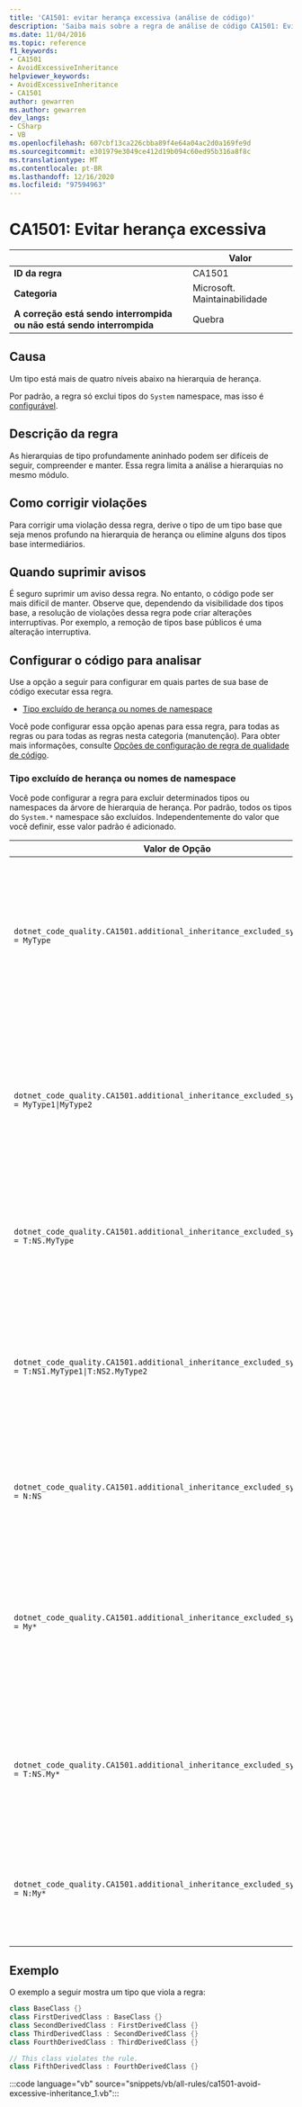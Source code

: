 ```yaml
---
title: 'CA1501: evitar herança excessiva (análise de código)'
description: 'Saiba mais sobre a regra de análise de código CA1501: Evite herança excessiva'
ms.date: 11/04/2016
ms.topic: reference
f1_keywords:
- CA1501
- AvoidExcessiveInheritance
helpviewer_keywords:
- AvoidExcessiveInheritance
- CA1501
author: gewarren
ms.author: gewarren
dev_langs:
- CSharp
- VB
ms.openlocfilehash: 607cbf13ca226cbba89f4e64a04ac2d0a169fe9d
ms.sourcegitcommit: e301979e3049ce412d19b094c60ed95b316a8f8c
ms.translationtype: MT
ms.contentlocale: pt-BR
ms.lasthandoff: 12/16/2020
ms.locfileid: "97594963"
---
```

# <a name="ca1501-avoid-excessive-inheritance"></a>CA1501: Evitar herança excessiva

| | Valor |
|-|-|
| **ID da regra** |CA1501|
| **Categoria** |Microsoft. Maintainabilidade|
| **A correção está sendo interrompida ou não está sendo interrompida** |Quebra|

## <a name="cause"></a>Causa

Um tipo está mais de quatro níveis abaixo na hierarquia de herança.

Por padrão, a regra só exclui tipos do `System` namespace, mas isso é [configurável](#configure-code-to-analyze).

## <a name="rule-description"></a>Descrição da regra

As hierarquias de tipo profundamente aninhado podem ser difíceis de seguir, compreender e manter. Essa regra limita a análise a hierarquias no mesmo módulo.

## <a name="how-to-fix-violations"></a>Como corrigir violações

Para corrigir uma violação dessa regra, derive o tipo de um tipo base que seja menos profundo na hierarquia de herança ou elimine alguns dos tipos base intermediários.

## <a name="when-to-suppress-warnings"></a>Quando suprimir avisos

É seguro suprimir um aviso dessa regra. No entanto, o código pode ser mais difícil de manter. Observe que, dependendo da visibilidade dos tipos base, a resolução de violações dessa regra pode criar alterações interruptivas. Por exemplo, a remoção de tipos base públicos é uma alteração interruptiva.

## <a name="configure-code-to-analyze"></a>Configurar o código para analisar

Use a opção a seguir para configurar em quais partes de sua base de código executar essa regra.

- [Tipo excluído de herança ou nomes de namespace](#inheritance-excluded-type-or-namespace-names)

Você pode configurar essa opção apenas para essa regra, para todas as regras ou para todas as regras nesta categoria (manutenção). Para obter mais informações, consulte [Opções de configuração de regra de qualidade de código](../code-quality-rule-options.md).

### <a name="inheritance-excluded-type-or-namespace-names"></a>Tipo excluído de herança ou nomes de namespace

Você pode configurar a regra para excluir determinados tipos ou namespaces da árvore de hierarquia de herança. Por padrão, todos os tipos do `System.*` namespace são excluídos. Independentemente do valor que você definir, esse valor padrão é adicionado.

| Valor de Opção | Resumo |
| --- | --- |
|`dotnet_code_quality.CA1501.additional_inheritance_excluded_symbol_names = MyType` | Corresponde a todos os tipos nomeados `MyType` ou cujo namespace recipiente contém `MyType` (e todos os tipos do `System` namespace) |
|`dotnet_code_quality.CA1501.additional_inheritance_excluded_symbol_names = MyType1\|MyType2` | Corresponde a todos os tipos nomeados `MyType1` ou `MyType2` cujo namespace recipiente contém `MyType1` ou `MyType2` (e todos os tipos do `System` namespace) |
|`dotnet_code_quality.CA1501.additional_inheritance_excluded_symbol_names = T:NS.MyType` | Corresponde ao tipo específico `MyType` no namespace `NS` (e todos os tipos do `System` namespace) |
|`dotnet_code_quality.CA1501.additional_inheritance_excluded_symbol_names = T:NS1.MyType1\|T:NS2.MyType2` | Corresponde a tipos específicos `MyType1` e `MyType2` com os respectivos nomes totalmente qualificados (e todos os tipos do `System` namespace) |
|`dotnet_code_quality.CA1501.additional_inheritance_excluded_symbol_names = N:NS` | Corresponde a todos os tipos do `NS` namespace (e todos os tipos do `System` namespace) |
|`dotnet_code_quality.CA1501.additional_inheritance_excluded_symbol_names = My*` | Corresponde a todos os tipos cujo nome começa com `My` ou cujas partes de namespace contêm começam com `My` (e todos os tipos do `System` namespace) |
|`dotnet_code_quality.CA1501.additional_inheritance_excluded_symbol_names = T:NS.My*` | Corresponde a todos os tipos cujo nome começa com `My` no namespace `NS` (e todos os tipos do `System` namespace) |
|`dotnet_code_quality.CA1501.additional_inheritance_excluded_symbol_names = N:My*` | Corresponde a todos os tipos cujo namespace recipiente começa com `My` (e todos os tipos do `System` namespace) |

## <a name="example"></a>Exemplo

O exemplo a seguir mostra um tipo que viola a regra:

```csharp
class BaseClass {}
class FirstDerivedClass : BaseClass {}
class SecondDerivedClass : FirstDerivedClass {}
class ThirdDerivedClass : SecondDerivedClass {}
class FourthDerivedClass : ThirdDerivedClass {}

// This class violates the rule.
class FifthDerivedClass : FourthDerivedClass {}
```

:::code language="vb" source="snippets/vb/all-rules/ca1501-avoid-excessive-inheritance_1.vb":::
